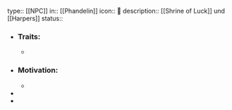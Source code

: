 type:: [[NPC]]
in:: [[Phandelin]] 
icon:: 👤
description:: [[Shrine of Luck]] und [[Harpers]]
status::

- ### Traits:
	-
- ### Motivation:
	-
-
-